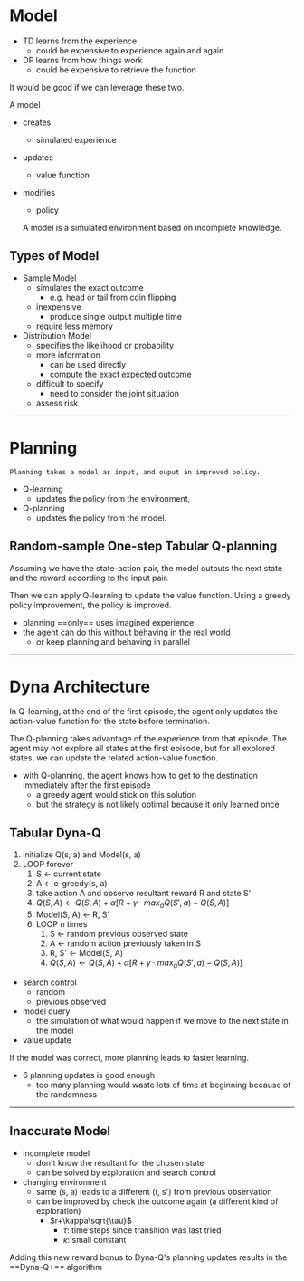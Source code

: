# Model

- TD learns from the experience
	- could be expensive to experience again and again
- DP learns from how things work
	- could be expensive to retrieve the function

It would be good if we can leverage these two.

A model
- creates
	- simulated experience
- updates
	- value function
- modifies
	- policy

	A model is a simulated environment based on incomplete knowledge. 

## Types of Model

- Sample Model
	- simulates the exact outcome
		- e.g. head or tail from coin flipping
	- inexpensive
		- produce single output multiple time
	- require less memory
- Distribution Model
	- specifies the likelihood or probability
	- more information
		- can be used directly
		- compute the exact expected outcome
	- difficult to specify
		- need to consider the joint situation
	- assess risk

---
# Planning

	Planning takes a model as input, and ouput an improved policy.

- Q-learning 
	- updates the policy from the environment,
- Q-planning
	- updates the policy from the model. 

## Random-sample One-step Tabular Q-planning

Assuming we have the state-action pair, the model outputs the next state and the reward according to the input pair.

Then we can apply Q-learning to update the value function. Using a greedy policy improvement, the policy is improved.

- planning ==only== uses imagined experience
- the agent can do this without behaving in the real world
	- or keep planning and behaving in parallel
---
# Dyna Architecture

In Q-learning, at the end of the first episode, the agent only updates the action-value function for the state before termination. 

The Q-planning takes advantage of the experience from that episode. The agent may not explore all states at the first episode, but for all explored states, we can update the related action-value function.
- with Q-planning, the agent knows how to get to the destination immediately after the first episode
	- a greedy agent would stick on this solution
	- but the strategy is not likely optimal because it only learned once

## Tabular Dyna-Q

1. initialize Q(s, a) and Model(s, a)
2. LOOP forever
	1. S <- current state
	2. A <- e-greedy(s, a)
	3. take action A and observe resultant reward R and state S'
	4. $Q(S,A)\leftarrow Q(S,A)+\alpha[R+\gamma\cdot {max}_aQ(S',a)-Q(S,A)]$
	5. Model(S, A) <- R, S'
	6. LOOP n times
		1. S <- random previous observed state
		2. A <- random action previously taken in S
		3. R, S' <- Model(S, A)
		4. $Q(S,A)\leftarrow Q(S,A)+\alpha[R+\gamma\cdot {max}_aQ(S',a)-Q(S,A)]$

- search control
	- random
	- previous observed
- model query
	- the simulation of what would happen if we move to the next state in the model
- value update

If the model was correct, more planning leads to faster learning.
- 6 planning updates is good enough
	- too many planning would waste lots of time at beginning because of the randomness

---
## Inaccurate Model

- incomplete model
	- don't know the resultant for the chosen state
	- can be solved by exploration and search control
- changing environment
	- same (s, a) leads to a different (r, s') from previous observation
	- can be improved by check the outcome again (a different kind of exploration)
		- $r+\kappa\sqrt{\tau}$
			- $\tau$: time steps since transition was last tried
			- $\kappa:$ small constant

Adding this new reward bonus to Dyna-Q's planning updates results in the ==Dyna-Q+== algorithm

